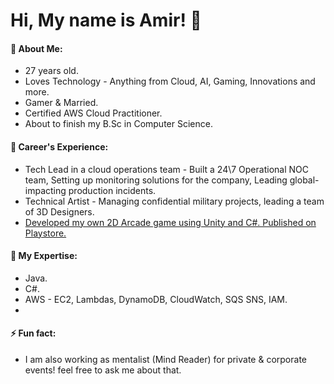 # Hi, My name is Amir! 👋


#### 💬 About Me:
- 27 years old.
- Loves Technology - Anything from Cloud, AI, Gaming, Innovations and more.
- Gamer & Married.
- Certified AWS Cloud Practitioner.
- About to finish my B.Sc in Computer Science.

#### 💼 Career's Experience:
- Tech Lead in a cloud operations team - Built a 24\7 Operational NOC team, Setting up monitoring solutions for the company, Leading global-impacting production incidents.
- Technical Artist - Managing confidential military projects, leading a team of 3D Designers.
- [Developed my own 2D Arcade game using Unity and C#. Published on Playstore.](https://github.com/amirb401/Shit-Man---Android-Arcade-Game)

#### 🤔 My Expertise:
- Java.
- C#.
- AWS - EC2, Lambdas, DynamoDB, CloudWatch, SQS SNS, IAM.
- 

#### ⚡ Fun fact: 
- I am also working as mentalist (Mind Reader) for private & corporate events! feel free to ask me about that.


<!--
**amirb401/amirb401** is a ✨ _special_ ✨ repository because its `README.md` (this file) appears on your GitHub profile.

Here are some ideas to get you started:

- 🔭 I’m currently working on ...
- 🌱 I’m currently learning ...
- 👯 I’m looking to collaborate on ...
- 🤔 I’m looking for help with ...
- 💬 Ask me about ...
- 📫 How to reach me: ...
- 😄 Pronouns: ...
- ⚡ Fun fact: ...

-->
